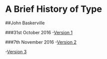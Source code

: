 A Brief History of Type
======================

##John Baskerville

###31st October 2016
-[Version 1](https://ixdcraig.github.io/brief-history-of-type/baskerville1.html)

###7th November 2016
-[Version 2](https://ixdcraig.github.io/brief-history-of-type/baskerville2.html) 

-[Version 3](https://ixdcraig.github.io/brief-history-of-type/baskerville3.html)